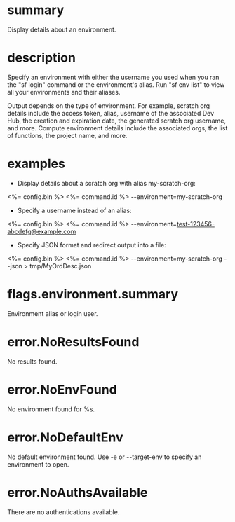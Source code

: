 # summary

Display details about an environment.

# description

Specify an environment with either the username you used when you ran the "sf login" command or the environment's alias. Run "sf env list" to view all your environments and their aliases.

Output depends on the type of environment. For example, scratch org details include the access token, alias, username of the associated Dev Hub, the creation and expiration date, the generated scratch org username, and more. Compute environment details include the associated orgs, the list of functions, the project name, and more.

# examples

- Display details about a scratch org with alias my-scratch-org:

<%= config.bin %> <%= command.id %> --environment=my-scratch-org

- Specify a username instead of an alias:

<%= config.bin %> <%= command.id %> --environment=test-123456-abcdefg@example.com

- Specify JSON format and redirect output into a file:

<%= config.bin %> <%= command.id %> --environment=my-scratch-org --json > tmp/MyOrdDesc.json

# flags.environment.summary

Environment alias or login user.

# error.NoResultsFound

No results found.

# error.NoEnvFound

No environment found for %s.

# error.NoDefaultEnv

No default environment found. Use -e or --target-env to specify an environment to open.

# error.NoAuthsAvailable

There are no authentications available.
